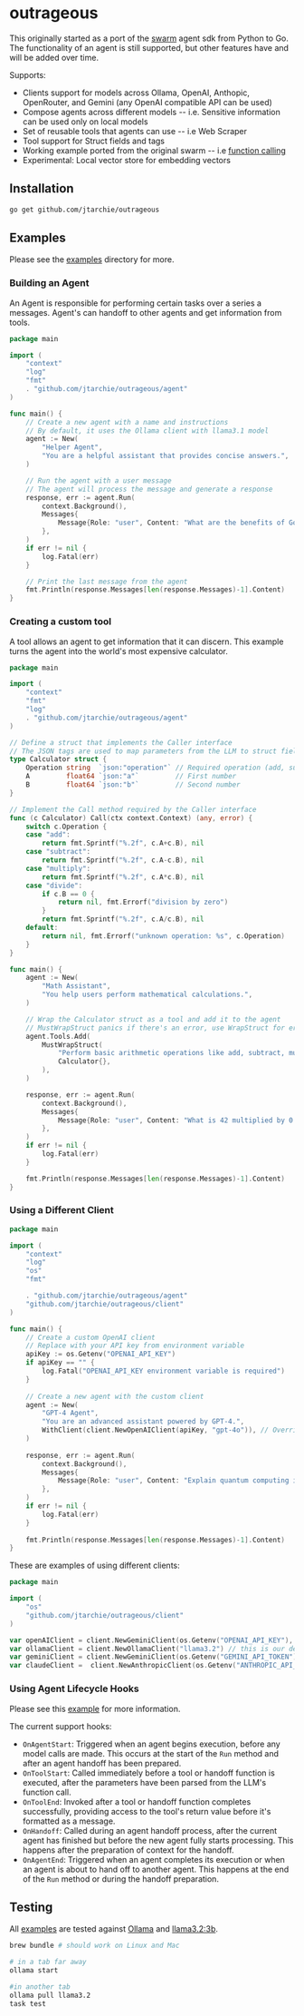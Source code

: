 # outrageous

This originally started as a port of the
[swarm](https://github.com/openai/swarm) agent sdk from Python to Go. The
functionality of an agent is still supported, but other features have and will
be added over time.

Supports:

- Clients support for models across Ollama, OpenAI, Anthopic, OpenRouter, and Gemini (any OpenAI
  compatible API can be used)
- Compose agents across different models -- i.e. Sensitive information can be
  used only on local models
- Set of reusable tools that agents can use -- i.e Web Scraper
- Tool support for Struct fields and tags
- Working example ported from the original swarm -- i.e
  [function calling](examples/basic/function_calling/main.go)
- Experimental: Local vector store for embedding vectors

## Installation

```bash
go get github.com/jtarchie/outrageous
```

## Examples

Please see the [examples](examples/) directory for more.

### Building an Agent

An Agent is responsible for performing certain tasks over a series a messages.
Agent's can handoff to other agents and get information from tools.

```go
package main

import (
    "context"
    "log"
    "fmt"
    . "github.com/jtarchie/outrageous/agent"
)

func main() {
    // Create a new agent with a name and instructions
    // By default, it uses the Ollama client with llama3.1 model
    agent := New(
        "Helper Agent",
        "You are a helpful assistant that provides concise answers.",
    )

    // Run the agent with a user message
    // The agent will process the message and generate a response
    response, err := agent.Run(
        context.Background(),
        Messages{
            Message{Role: "user", Content: "What are the benefits of Go for AI applications?"},
        },
    )
    if err != nil {
        log.Fatal(err)
    }

    // Print the last message from the agent
    fmt.Println(response.Messages[len(response.Messages)-1].Content)
}
```

### Creating a custom tool

A tool allows an agent to get information that it can discern. This example
turns the agent into the world's most expensive calculator.

```go
package main

import (
    "context"
    "fmt"
    "log"
    . "github.com/jtarchie/outrageous/agent"
)

// Define a struct that implements the Caller interface
// The JSON tags are used to map parameters from the LLM to struct fields
type Calculator struct {
    Operation string  `json:"operation"` // Required operation (add, subtract, multiply, divide)
    A         float64 `json:"a"`         // First number
    B         float64 `json:"b"`         // Second number
}

// Implement the Call method required by the Caller interface
func (c Calculator) Call(ctx context.Context) (any, error) {
    switch c.Operation {
    case "add":
        return fmt.Sprintf("%.2f", c.A+c.B), nil
    case "subtract":
        return fmt.Sprintf("%.2f", c.A-c.B), nil
    case "multiply":
        return fmt.Sprintf("%.2f", c.A*c.B), nil
    case "divide":
        if c.B == 0 {
            return nil, fmt.Errorf("division by zero")
        }
        return fmt.Sprintf("%.2f", c.A/c.B), nil
    default:
        return nil, fmt.Errorf("unknown operation: %s", c.Operation)
    }
}

func main() {
    agent := New(
        "Math Assistant",
        "You help users perform mathematical calculations.",
    )

    // Wrap the Calculator struct as a tool and add it to the agent
    // MustWrapStruct panics if there's an error, use WrapStruct for error handling
    agent.Tools.Add(
        MustWrapStruct(
            "Perform basic arithmetic operations like add, subtract, multiply, and divide",
            Calculator{},
        ),
    )

    response, err := agent.Run(
        context.Background(),
        Messages{
            Message{Role: "user", Content: "What is 42 multiplied by 0.5?"},
        },
    )
    if err != nil {
        log.Fatal(err)
    }

    fmt.Println(response.Messages[len(response.Messages)-1].Content)
}
```

### Using a Different Client

```go
package main

import (
    "context"
    "log"
    "os"
    "fmt"

    . "github.com/jtarchie/outrageous/agent"
    "github.com/jtarchie/outrageous/client"
)

func main() {
    // Create a custom OpenAI client
    // Replace with your API key from environment variable
    apiKey := os.Getenv("OPENAI_API_KEY")
    if apiKey == "" {
        log.Fatal("OPENAI_API_KEY environment variable is required")
    }
    
    // Create a new agent with the custom client
    agent := New(
        "GPT-4 Agent",
        "You are an advanced assistant powered by GPT-4.",
        WithClient(client.NewOpenAIClient(apiKey, "gpt-4o")), // Override the default Ollama client
    )
    
    response, err := agent.Run(
        context.Background(),
        Messages{
            Message{Role: "user", Content: "Explain quantum computing in simple terms."},
        },
    )
    if err != nil {
        log.Fatal(err)
    }
    
    fmt.Println(response.Messages[len(response.Messages)-1].Content)
}
```

These are examples of using different clients:

```go
package main

import (
    "os"
    "github.com/jtarchie/outrageous/client"
)

var openAIClient = client.NewGeminiClient(os.Getenv("OPENAI_API_KEY"), "gpt-4o")
var ollamaClient = client.NewOllamaClient("llama3.2") // this is our default client
var geminiClient = client.NewGeminiClient(os.Getenv("GEMINI_API_TOKEN"), "gemini-2.0-flash")
var claudeClient =  client.NewAnthropicClient(os.Getenv("ANTHROPIC_API_TOKEN"), "claude-3-5-sonnet-latest")
```

### Using Agent Lifecycle Hooks

Please see this [example](examples/basic/hooks/main.go) for more information.

The current support hooks:

- `OnAgentStart`: Triggered when an agent begins execution, before any model
  calls are made. This occurs at the start of the `Run` method and after an
  agent handoff has been prepared.
- `OnToolStart`: Called immediately before a tool or handoff function is
  executed, after the parameters have been parsed from the LLM's function call.
- `OnToolEnd`: Invoked after a tool or handoff function completes successfully,
  providing access to the tool's return value before it's formatted as a
  message.
- `OnHandoff`: Called during an agent handoff process, after the current agent
  has finished but before the new agent fully starts processing. This happens
  after the preparation of context for the handoff.
- `OnAgentEnd`: Triggered when an agent completes its execution or when an agent
  is about to hand off to another agent. This happens at the end of the `Run`
  method or during the handoff preparation.

## Testing

All [examples](examples/) are tested against [Ollama](https://ollama.com) and
[llama3.2:3b](https://ollama.com/library/llama3.2).

```bash
brew bundle # should work on Linux and Mac

# in a tab far away
ollama start

#in another tab
ollama pull llama3.2
task test
```
